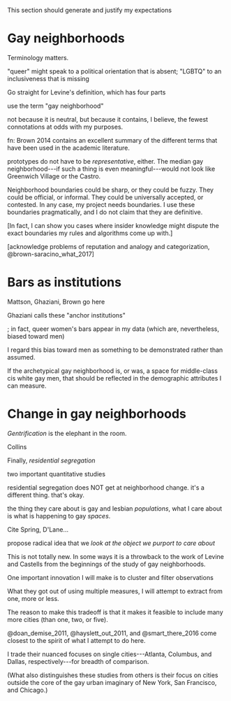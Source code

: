 ---
---

This section should generate and justify my expectations

# Gay neighborhoods

Terminology matters.

"queer" might speak to a political orientation that is absent; "LGBTQ" to an inclusiveness that is missing

Go straight for Levine's definition, which has four parts

use the term "gay neighborhood"

not because it is neutral, but because it contains, I believe, the fewest connotations at odds with my purposes.

fn: Brown 2014 contains an excellent summary of the different terms that have been used in the academic literature.

prototypes do not have to be *representative*, either. The median gay neighborhood---if such a thing is even meaningful---would not look like Greenwich Village or the Castro.

Neighborhood boundaries could be sharp, or they could be fuzzy. They could be official, or informal. They could be universally accepted, or contested. In any case, my project needs boundaries. I use these boundaries pragmatically, and I do not claim that they are definitive.

[In fact, I can show you cases where insider knowledge might dispute the exact boundaries my rules and algorithms come up with.]

[acknowledge problems of reputation and analogy and categorization, @brown-saracino_what_2017]

# Bars as institutions

Mattson, Ghaziani, Brown go here

Ghaziani calls these "anchor institutions"

; in fact, queer women's bars appear in my data (which are, nevertheless, biased toward men)

I regard this bias toward men as something to be demonstrated rather than assumed.

If the archetypical gay neighborhood is, or was, a space for middle-class cis white gay men, that should be reflected in the demographic attributes I can measure.

# Change in gay neighborhoods

*Gentrification* is the elephant in the room.

Collins

Finally, *residential segregation*

two important quantitative studies

residential segregation does NOT get at neighborhood change. it's a different thing. that's okay.

the thing they care about is gay and lesbian *populations*, what I care about is what is happening to gay *spaces*.

Cite Spring, D'Lane...

propose radical idea that we *look at the object we purport to care about*

This is not totally new. In some ways it is a throwback to the work of Levine and Castells from the beginnings of the study of gay neighborhoods.

One important innovation I will make is to cluster and filter observations

What they got out of using multiple measures, I will attempt to extract from one, more or less.

The reason to make this tradeoff is that it makes it feasible to include many more cities (than one, two, or five).

@doan_demise_2011, @hayslett_out_2011, and @smart_there_2016 come closest to the spirit of what I attempt to do here.

I trade their nuanced focuses on single cities---Atlanta, Columbus, and Dallas, respectively---for breadth of comparison.

(What also distinguishes these studies from others is their focus on cities outside the core of the gay urban imaginary of New York, San Francisco, and Chicago.)

